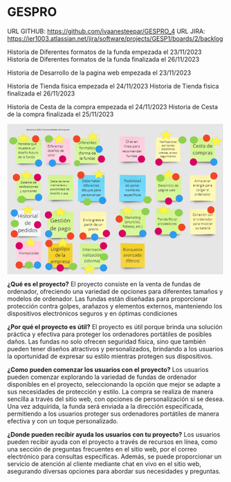 # GESPRO
URL GITHUB: https://github.com/ivaanesteepar/GESPRO_4
URL JIRA: https://ier1003.atlassian.net/jira/software/projects/GESP1/boards/2/backlog

Historia de Diferentes formatos de la funda empezada el 23/11/2023
Historia de Diferentes formatos de la funda finalizada el 26/11/2023

Historia de Desarrollo de la pagina web empezada el 23/11/2023

Historia de Tienda fisica empezada el 24/11/2023
Historia de Tienda fisica finalizada el 26/11/2023

Historia de Cesta de la compra empezada el 24/11/2023
Historia de Cesta de la compra finalizada el 25/11/2023

<div style="display:flex; justify-content:space-between;">
    <img src="Captura.PNG" alt="Captura 1" width="500"/>
</div>

__¿Qué es el proyecto?__
El proyecto consiste en la venta de fundas de ordenador, ofreciendo una variedad de opciones para diferentes tamaños y modelos de ordenador. Las fundas están diseñadas para proporcionar protección contra golpes, arañazos y elementos externos, manteniendo los dispositivos electrónicos seguros y en óptimas condiciones

__¿Por qué el proyecto es útil?__
El proyecto es útil porque brinda una solución práctica y efectiva para proteger los ordenadores portátiles de posibles daños. Las fundas no solo ofrecen seguridad física, sino que también pueden tener diseños atractivos y personalizados, brindando a los usuarios la oportunidad de expresar su estilo mientras protegen sus dispositivos.

__¿Como pueden comenzar los usuarios con el proyecto?__
Los usuarios pueden comenzar explorando la variedad de fundas de ordenador disponibles en el proyecto, seleccionando la opción que mejor se adapte a sus necesidades de protección y estilo. La compra se realiza de manera sencilla a través del sitio web, con opciones de personalización si se desea. Una vez adquirida, la funda será enviada a la dirección especificada, permitiendo a los usuarios proteger sus ordenadores portátiles de manera efectiva y con un toque personalizado.

__¿Donde pueden recibir ayuda los usuarios con tu proyecto?__
Los usuarios pueden recibir ayuda con el proyecto a través de recursos en línea, como una sección de preguntas frecuentes en el sitio web, por el correo electrónico para consultas específicas. Además, se puede proporcionar un servicio de atención al cliente mediante chat en vivo en el sitio web, asegurando diversas opciones para abordar sus necesidades y preguntas.
